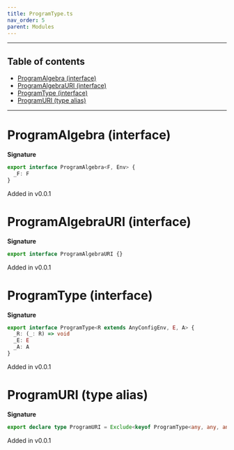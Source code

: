 ```yaml
---
title: ProgramType.ts
nav_order: 5
parent: Modules
---
```


---

<h2 class="text-delta">Table of contents</h2>

- [ProgramAlgebra (interface)](#programalgebra-interface)
- [ProgramAlgebraURI (interface)](#programalgebrauri-interface)
- [ProgramType (interface)](#programtype-interface)
- [ProgramURI (type alias)](#programuri-type-alias)

---

# ProgramAlgebra (interface)

**Signature**

```ts
export interface ProgramAlgebra<F, Env> {
  _F: F
}
```

Added in v0.0.1

# ProgramAlgebraURI (interface)

**Signature**

```ts
export interface ProgramAlgebraURI {}
```

Added in v0.0.1

# ProgramType (interface)

**Signature**

```ts
export interface ProgramType<R extends AnyConfigEnv, E, A> {
  _R: (_: R) => void
  _E: E
  _A: A
}
```

Added in v0.0.1

# ProgramURI (type alias)

**Signature**

```ts
export declare type ProgramURI = Exclude<keyof ProgramType<any, any, any>, '_E' | '_A' | '_R'>
```

Added in v0.0.1
